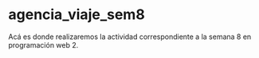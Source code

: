 # agencia_viaje_sem8
Acá es donde realizaremos la actividad correspondiente a la semana 8 en programación web 2.
